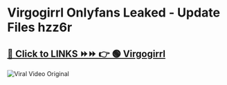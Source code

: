 
 # Virgogirrl Onlyfans Leaked - Update Files hzz6r

## <h2><a href="https://clipsfans.com/Virgogirrl&ref=git">🔗 Click to LINKS ⏩⏩ 👉 🟢 Virgogirrl </a></h2>

<a href="https://clipsfans.com/Virgogirrl&ref=git" rel="nofollow" data-target="animated-image.originalLink"><img src="https://i.ibb.co.com/xMMVF88/686577567.gif" alt="Viral Video Original" style="max-width: 100%; display: inline-block;" data-target="animated-image.originalImage"></a>

